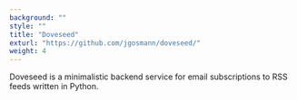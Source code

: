 ```yaml
---
background: ""
style: ""
title: "Doveseed"
exturl: "https://github.com/jgosmann/doveseed/"
weight: 4
---
```


Doveseed is a minimalistic backend service for email subscriptions to RSS feeds
written in Python.

